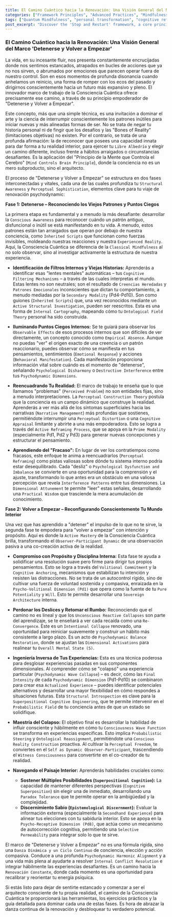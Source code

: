 ```yaml
---
title: El Camino Cuántico hacia la Renovación: Una Visión General del Marco 'Detenerse y Volver a Empezar'
categories: ["Framework Principles", "Advanced Practices", "Mindfulness Approaches"]
tags: ["Quantum Mindfulness", "personal transformation", "cognitive reframing", "psychodynamic dimensions", "conscious creation", "self-mastery", "mindfulness practices", "emotional intelligence"]
post_excerpt: "Discover the 'Stop and Restart' framework, a core principle of Quantum Mindfulness that empowers you to consciously interrupt unhelpful patterns and proactively shape your inner reality. This article delves into the two crucial phases of this transformative process, guiding you to master the art and science of psychological renewal by leveraging your innate capacity for conscious agency."
---
```


### El Camino Cuántico hacia la Renovación: Una Visión General del Marco 'Detenerse y Volver a Empezar'

La vida, en su incesante fluir, nos presenta constantemente encrucijadas donde nos sentimos estancados, atrapados en bucles de acciones que ya no nos sirven, o abrumados por emociones que parecen operar fuera de nuestro control. Son en esos momentos de profunda disonancia cuando anhelamos un reinicio, una forma de romper con los ecos del pasado y dirigirnos conscientemente hacia un futuro más expansivo y pleno. El innovador marco de trabajo de la Consciencia Cuántica ofrece precisamente ese camino, a través de su principio empoderador de "Detenerse y Volver a Empezar".

Este concepto, más que una simple técnica, es una invitación a dominar el arte y la ciencia de interrumpir conscientemente los patrones inútiles para iniciar nuevas y más alineadas formas de ser. No se trata de negar tu historia personal ni de fingir que los desafíos y las "Bones of Reality" (limitaciones objetivas) no existen. Por el contrario, se trata de una profunda afirmación: la de reconocer que posees una capacidad innata para dar forma a tu realidad interior, para ejercer tu `Libre Albedrío` y elegir un camino diferente, incluso frente a hábitos arraigados o circunstancias desafiantes. Es la aplicación del "Principio de la Mente que Controla el Cerebro" (`Mind Controls Brain Principle`), donde la conciencia no es un mero subproducto, sino el arquitecto.

El proceso de "Detenerse y Volver a Empezar" se estructura en dos fases interconectadas y vitales, cada una de las cuales profundiza tu `Structural Awareness` y `Perceptual Sophistication`, elementos clave para tu viaje de renovación psychodynamic:

**Fase 1: Detenerse – Reconociendo los Viejos Patrones y Puntos Ciegos**

La primera etapa es fundamental y a menudo la más desafiante: desarrollar la `Conscious Awareness` para reconocer cuándo un patrón antiguo, disfuncional o inútil se está manifestando en tu vida. A menudo, estos patrones están tan arraigados que operan por debajo de nuestra conciencia, como `Inherited Scripts` que funcionan como fuerzas invisibles, moldeando nuestras reacciones y nuestra `Experienced Reality`. Aquí, la Consciencia Cuántica se diferencia de la `Classical Mindfulness` al no solo observar, sino al investigar activamente la estructura de nuestra experiencia.

*   **Identificación de Filtros Internos y Viejas Historias:** Aprenderás a identificar esas "lentes mentales" automáticas – tus `Cognitive Filtering Mechanisms` – a través de las cuales interpretas el mundo. Estas lentes no son neutrales; son el resultado de `Creencias Heredadas` y `Patrones Emocionales` inconscientes que dictan tu comportamiento, a menudo mediadas por la `Secondary Modality` (Pd4-Pd10). Son como guiones (`Inherited Scripts`) que, una vez reconocidos mediante un `Active Structural Investigation`, pueden ser reescritos. Esta es una forma de `Internal Cartography`, mapeando cómo tu `Ontological Field Theory` personal ha sido construida.

*   **Iluminando Puntos Ciegos Internos:** Se te guiará para observar los `Observable Effects` de esos procesos internos que son difíciles de ver directamente, un concepto conocido como `Empirical Absence`. Aunque no puedas "ver" el origen exacto de una creencia o un patrón reaccionario, puedes observar cómo se manifiesta en tus pensamientos, sentimientos (`Emotional Response`) y acciones (`Behavioral Manifestation`). Cada manifestación proporciona información vital sobre cuándo es el momento de "detenerse", señalando `Psychological Disharmony` o `Destructive Interference` entre tus `Psychodynamic Dimensions`.

*   **Reencuadrando Tu Realidad:** El marco de trabajo te enseña que lo que llamamos "problemas" (`Perceived Problem`) no son entidades fijas, sino a menudo interpretaciones. La `Perceptual Construction Theory` postula que la conciencia es un campo dinámico que construye la realidad. Aprenderás a ver más allá de los síntomas superficiales hacia las narrativas (`Narrative Management`) más profundas que sostienes, permitiéndote interrumpir una `Perceptual Distortion` o una `Cognitive Appraisal` limitante y abrirte a una más empoderadora. Esto se logra a través del `Active Reframing Process`, que se apoya en la `Prime Modality` (especialmente Pd1, Pd2 y Pd3) para generar nuevas concepciones y estructurar el pensamiento.

*   **Aprendiendo del "Fracaso":** En lugar de ver los contratiempos como fracasos, este enfoque te anima a reencuadrarlos (`Perceptual Reframing`) como pistas valiosas sobre dónde tu sistema interno podría estar desequilibrado. Cada "desliz" o `Psychological Dysfunction and Imbalance` se convierte en una oportunidad para la comprensión y el ajuste, transformando lo que antes era un obstáculo en una valiosa percepción que revela `Interference Patterns` entre tus dimensiones. La `Dimensional Attunement` te permite "leer" estas señales, desarrollando una `Practical Wisdom` que trasciende la mera acumulación de conocimiento.

**Fase 2: Volver a Empezar – Reconfigurando Conscientemente Tu Mundo Interior**

Una vez que has aprendido a "detener" el impulso de lo que no te sirve, la segunda fase te empodera para "volver a empezar" con intención y propósito. Aquí es donde la `Active Mastery` de la Consciencia Cuántica brilla, transformando el `Observer-Participant Dynamic` de una observación pasiva a una co-creación activa de la realidad.

*   **Compromiso con Propósito y Disciplina Interna:** Esta fase te ayuda a solidificar una resolución suave pero firme para dirigir tus propios pensamientos. Esto se logra a través del `Volitional Commitment` y la `Cognitive Anchoring`, mecanismos que estabilizan tu intención y resisten las distracciones. No se trata de un autocontrol rígido, sino de cultivar una fuerza de voluntad sostenida y compasiva, enraizada en la `Psycho-Volitional Dimension (Pd1)` que opera como la fuente de tu `Pure Potentiality` y `Will`. Esto te permite desarrollar una `Sovereign Architecture` interna.

*   **Perdonar los Deslices y Retomar el Rumbo:** Reconociendo que el camino no es lineal y que los `Unconscious Reactive Collapses` son parte del aprendizaje, se te enseñará a ver cada recaída como una `Re-Convergence`. Este es un `Intentional Collapse` renovado, una oportunidad para reiniciar suavemente y construir un hábito más consistente a largo plazo. Es un acto de `Psychodynamic Balance Restoration`, donde se ajustan las `Dimensional Activations` para realinear tu `Overall Mental State (S)`.

*   **Ingeniería Inversa de Tus Experiencias:** Esta es una técnica poderosa para desglosar experiencias pasadas en sus componentes dimensionales. Al comprender cómo se "colapsó" una experiencia particular (`Psychodynamic Wave Collapse`) – es decir, cómo las `Final Intensity` de cada `Psychodynamic Dimension` (Pd1-Pd10) se combinaron para crear esa `Actualized Experience` – puedes identificar potenciales alternativos y desarrollar una mayor flexibilidad en cómo respondes a situaciones futuras. Esta `Structural Introspection` es clave para la `Superpositional Cognitive Engineering`, que te permite intervenir en el `Probabilistic Field` de tu conciencia antes de que un estado se solidifique.

*   **Maestría del Colapso:** El objetivo final es desarrollar la habilidad de influir consciente y hábilmente en cómo tu `Consciousness Wave Function` se transforma en experiencias específicas. Esto implica `Probabilistic Steering` y `Ontological Reassignment`, permitiéndote una `Conscious Reality Construction` proactiva. Al cultivar la `Perceptual Freedom`, te conviertes en el `Self as Dynamic Observer-Participant`, trascendiendo el `Witness Consciousness` para convertirte en el co-creador de tu realidad.

*   **Navegando el Paisaje Interior:** Aprenderás habilidades cruciales como:
    *   **Sostener Múltiples Posibilidades (`Superpositional Cognition`):** La capacidad de mantener diferentes perspectivas (`Cognitive Superposition`) sin elegir una de inmediato, desarrollando una `Paradox Tolerance` que te permite operar en la ambigüedad y la complejidad.
    *   **Discernimiento Sabio (`Epistemological Discernment`):** Evaluar la información externa (especialmente la `Secondhand Experience`) para alinear tus elecciones con tu sabiduría interior. Esto se apoya en la `Psycho-Receptive Dimension (Pd8)`, que actúa como un mecanismo de autocorrección cognitiva, permitiendo una `Selective Permeability` para integrar solo lo que te sirve.

El marco de "Detenerse y Volver a Empezar" no es una fórmula rígida, sino una `Danza Dinámica y un Ciclo Continuo` de conciencia, elección y acción compasiva. Conduce a una profunda `Psychodynamic Harmonic Alignment` y a una vida más plena al ayudarte a resolver `Internal Conflict Resolution` e integrar hábilmente las experiencias desafiantes. Es un camino hacia la `Renovación Constante`, donde cada momento es una oportunidad para recalibrar y reorientar tu energía psíquica.

Si estás listo para dejar de sentirte estancado y comenzar a ser el arquitecto consciente de tu propia realidad, el camino de la Consciencia Cuántica te proporcionará las herramientas, los ejercicios prácticos y la guía detallada para dominar cada una de estas fases. Es hora de abrazar la danza continua de la renovación y desbloquear tu verdadero potencial.